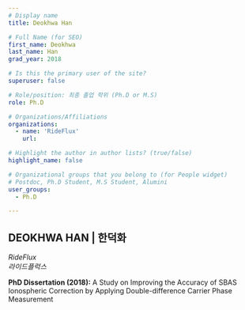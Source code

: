 ```yaml
---
# Display name
title: Deokhwa Han

# Full Name (for SEO)
first_name: Deokhwa
last_name: Han
grad_year: 2018

# Is this the primary user of the site?
superuser: false

# Role/position: 최종 졸업 학위 (Ph.D or M.S)
role: Ph.D

# Organizations/Affiliations
organizations:
  - name: 'RideFlux'
    url: 

# Highlight the author in author lists? (true/false)
highlight_name: false

# Organizational groups that you belong to (for People widget)
# Postdoc, Ph.D Student, M.S Student, Alumini
user_groups: 
  - Ph.D

---
```


<!----- 이름" **별표2개 사이에 적을것** ----->

## **DEOKHWA HAN | 한덕화** 

<!----- 현재 직위/직장: *별표 사이에 적을것*----->

*RideFlux*</br>
*라이드플럭스*</br>

<!----- 학위논문 및 졸업연도(박사): 없으면 삭제----->

**PhD Dissertation (2018):** A Study on Improving the Accuracy of SBAS Ionospheric Correction by Applying Double-difference Carrier Phase Measurement

<!----- 학위논문 및 졸업연도(석사): 없으면 삭제----->



<!-----  Biography: 없으면 아래 공란----> </br> 



<!------------------------------------>
</br> 
